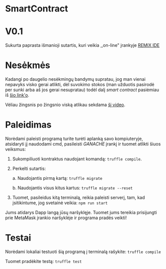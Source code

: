 # SmartContract

# V0.1

Sukurta paprasta išmanioji sutartis, kuri veikia ,,on-line" įrankyje [REMIX IDE](https://remix.ethereum.org/#optimize=false&runs=200&evmVersion=null&version=soljson-v0.4.24+commit.e67f0147.js)

# Nesėkmės

Kadangi po daugelio nesėkmingų bandymų supratau, jog man vienai nepavyks visko gerai atlikti, dėl suvokimo stokos (man užduotis pasirodė per sunki arba aš jos gerai nesupratau) todėl dalį *smart contract* pasiėmiau iš [šio link'o](https://github.com/dappuniversity/defi_tutorial/releases/tag/starter-code).

Vėliau žingsnis po žingsnio viską atlikau sekdama [šį video](https://www.youtube.com/watch?v=CgXQC4dbGUE).

# Paleidimas

Norėdami paleisti programą turite turėti aplanką savo kompiuteryje, atsidaryti jį naudodami cmd, pasileisti *GANACHE* įrankį ir tuomet atlikti šiuos veiksmus:
1. Sukompiliuoti kontraktus naudojant komandą: `truffle compile`.
2. Perkelti sutartis:
   
   a. Naudojantis pirmą kartą: `truffle migrate`
  
   b. Naudojantis visus kitus kartus: `truffle migrate --reset`
3. Tuomet, pasileidus kitą terminalą, reikia paleisti serverį, tam, kad įsitikintume, jog svetainė veikia: `npm run start`

Jums atidarys Dapp langą jūsų naršyklęje. Tuomet jums tereikia prisijungti prie MetaMask įrankio naršyklėje ir programa pradės veikti!
   
# Testai

Norėdami lokaliai testuoti šią programą į terminalą rašykite: `truffle compile`

Tuomet pradėkite testą: `truffle test`